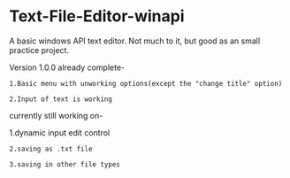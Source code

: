 # Text-File-Editor-winapi
A basic windows API text editor. Not much to it, but good as an small practice project.

Version 1.0.0 
already complete-
  
	1.Basic menu with unworking options(except the "change title" option)
  
	2.Input of text is working
 
currently still working on-
  
  1.dynamic input edit control
  
	2.saving as .txt file
  
	3.saving in other file types
